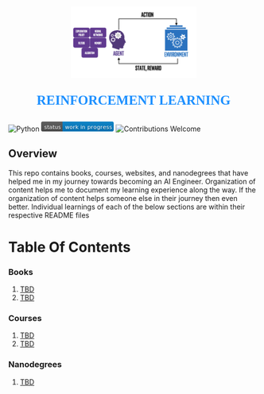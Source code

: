 <p align="center"><img width=50% src="images/reinforcement-learning.png"></p>

<p align="center" style="color:DodgerBlue; font-family:cambria; font-variant: normal; font-size:20pt; font-weight:bold; font-weight: 900">REINFORCEMENT LEARNING
</p>

![Python](https://camo.githubusercontent.com/de59e8e9b410aa0b9479b114040c06468ef33cfc/68747470733a2f2f696d672e736869656c64732e696f2f62616467652f707974686f6e2d76332e362b2d626c75652e737667) ![Status](images/status-work-in-progress.png) ![Contributions Welcome](https://camo.githubusercontent.com/72f84692f9f89555c176bb9e0eca9cf08d97fec9/68747470733a2f2f696d672e736869656c64732e696f2f62616467652f636f6e747269627574696f6e732d77656c636f6d652d6f72616e67652e737667)

## **Overview**
This repo contains books, courses, websites, and nanodegrees that have helped me in my journey towards becoming an AI Engineer. Organization of content helps me to document my learning experience along the way. If the organization of content helps someone else in their journey then even better. Individual learnings of each of the below sections are within their respective README files 

# **Table Of Contents**

### **Books**
1. [TBD]()
2. [TBD]()

### **Courses**
1. [TBD]()
2. [TBD]()

### **Nanodegrees**
1. [TBD]()